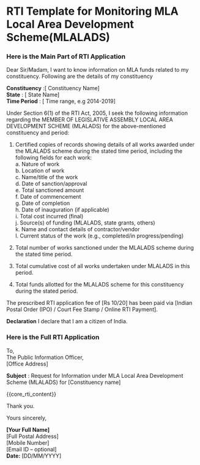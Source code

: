 # RTI Template for Monitoring MLA Local Area Development Scheme(MLALADS)

<!-- START Main Part of RTI Application-->
### Here is the Main Part of RTI Application

Dear Sir/Madam,
I want to know information on MLA funds related to my constituency. Following are the details of my constituency

**Constituency** :\[ Constituency Name\]  
**State** : \[ State Name\]  
**Time Period** : \[ Time range, e.g 2014-2019\]

Under Section 6(1) of the RTI Act, 2005, I seek the following information regarding the MEMBER OF LEGISLATIVE ASSEMBLY LOCAL AREA DEVELOPMENT SCHEME (MLALADS) for the above-mentioned constituency and period:

1. Certified copies of records showing details of all works awarded under the MLALADS scheme during the stated time period, including the following fields for each work:  
    a. Nature of work  
    b. Location of work  
    c. Name/title of the work  
    d. Date of sanction/approval  
    e. Total sanctioned amount  
    f. Date of commencement  
    g. Date of completion  
    h. Date of inauguration (if applicable)  
    i. Total cost incurred (final)  
    j. Source(s) of funding (MLALADS, state grants, others)  
    k. Name and contact details of contractor/vendor  
    l. Current status of the work (e.g., completed/in progress/pending)

2. Total number of works sanctioned under the MLALADS scheme during the stated time period.

3. Total cumulative cost of all works undertaken under MLALADS in this period.

4. Total funds allotted for the MLALADS scheme for this constituency during the stated period.

The prescribed RTI application fee of \[Rs 10/20\] has been paid via \[Indian Postal Order (IPO) / Court Fee Stamp / Online RTI Payment\].  
 

**Declaration** I declare that I am a citizen of India.

<!-- END OF Main Part of RTI Application -->

### Here is the Full RTI Application

To,  
The Public Information Officer,  
[Office Address]

**Subject** : Request for Information under MLA Local Area Development Scheme (MLALADS) for \[Constituency name\]

{{core_rti_content}}

Thank you.

Yours sincerely,

**\[Your Full Name\]**  
[Full Postal Address]  
[Mobile Number]  
[Email ID – optional]  
**Date:** \[DD/MM/YYYY\]  
